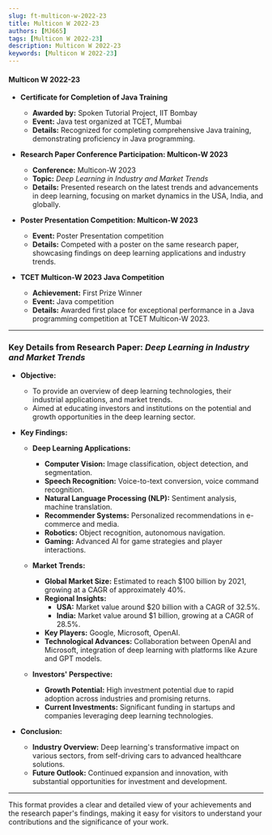 ```yaml
---
slug: ft-multicon-w-2022-23
title: Multicon W 2022-23
authors: [MJ665]
tags: [Multicon W 2022-23]
description: Multicon W 2022-23
keywords: [Multicon W 2022-23]
---
```







#### Multicon W 2022-23

- **Certificate for Completion of Java Training**  
  - **Awarded by:** Spoken Tutorial Project, IIT Bombay  
  - **Event:** Java test organized at TCET, Mumbai  
  - **Details:** Recognized for completing comprehensive Java training, demonstrating proficiency in Java programming.

- **Research Paper Conference Participation: Multicon-W 2023**  
  - **Conference:** Multicon-W 2023  
  - **Topic:** *Deep Learning in Industry and Market Trends*  
  - **Details:** Presented research on the latest trends and advancements in deep learning, focusing on market dynamics in the USA, India, and globally.

- **Poster Presentation Competition: Multicon-W 2023**  
  - **Event:** Poster Presentation competition  
  - **Details:** Competed with a poster on the same research paper, showcasing findings on deep learning applications and industry trends.

- **TCET Multicon-W 2023 Java Competition**  
  - **Achievement:** First Prize Winner  
  - **Event:** Java competition  
  - **Details:** Awarded first place for exceptional performance in a Java programming competition at TCET Multicon-W 2023.

---


<!-- truncate -->


### Key Details from Research Paper: *Deep Learning in Industry and Market Trends*


- **Objective:**  
  - To provide an overview of deep learning technologies, their industrial applications, and market trends.  
  - Aimed at educating investors and institutions on the potential and growth opportunities in the deep learning sector.

- **Key Findings:**  
  - **Deep Learning Applications:**  
    - **Computer Vision:** Image classification, object detection, and segmentation.  
    - **Speech Recognition:** Voice-to-text conversion, voice command recognition.  
    - **Natural Language Processing (NLP):** Sentiment analysis, machine translation.  
    - **Recommender Systems:** Personalized recommendations in e-commerce and media.  
    - **Robotics:** Object recognition, autonomous navigation.  
    - **Gaming:** Advanced AI for game strategies and player interactions.

  - **Market Trends:**  
    - **Global Market Size:** Estimated to reach $100 billion by 2021, growing at a CAGR of approximately 40%.  
    - **Regional Insights:**  
      - **USA:** Market value around $20 billion with a CAGR of 32.5%.  
      - **India:** Market value around $1 billion, growing at a CAGR of 28.5%.  
    - **Key Players:** Google, Microsoft, OpenAI.  
    - **Technological Advances:** Collaboration between OpenAI and Microsoft, integration of deep learning with platforms like Azure and GPT models.

  - **Investors' Perspective:**  
    - **Growth Potential:** High investment potential due to rapid adoption across industries and promising returns.  
    - **Current Investments:** Significant funding in startups and companies leveraging deep learning technologies.

- **Conclusion:**  
  - **Industry Overview:** Deep learning's transformative impact on various sectors, from self-driving cars to advanced healthcare solutions.  
  - **Future Outlook:** Continued expansion and innovation, with substantial opportunities for investment and development.

---

This format provides a clear and detailed view of your achievements and the research paper's findings, making it easy for visitors to understand your contributions and the significance of your work.